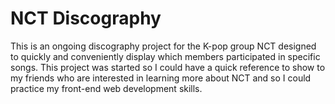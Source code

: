 # NCT Discography
This is an ongoing discography project for the K-pop group NCT designed to quickly and conveniently display which members participated in specific songs. This project was started so I could have a quick reference to show to my friends who are interested in learning more about NCT and so I could practice my front-end web development skills.